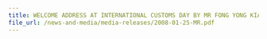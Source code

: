 ```yaml
---
title: WELCOME ADDRESS AT INTERNATIONAL CUSTOMS DAY BY MR FONG YONG KIAN, DIRECTOR-GENERAL, SINGAPORE CUSTOMS,  ON 25 JANUARY 2008, 11.00 AM, SUNTEC CONVENTION CENTRE 
file_url: /news-and-media/media-releases/2008-01-25-MR.pdf
---
```

